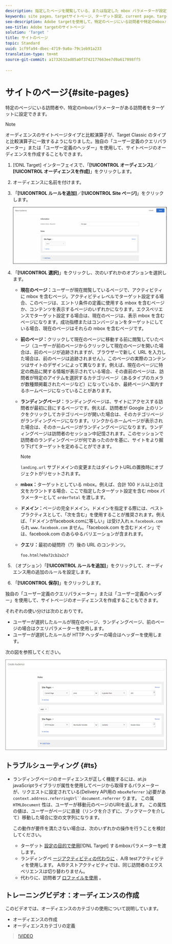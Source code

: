 ```yaml
---
description: 指定したページを閲覧している、または指定した mbox パラメーターが設定されている訪問者をターゲットにします。
keywords: site pages、targetサイトページ、ターゲット設定、current page、target現在のページ、前のページ、target前のページ、ランディングページ、targetランディングページ、mbox、ターゲットmbox
seo-description: Adobe targetを使用して、特定のページにいる訪問者や特定のmboxパラメーターがある訪問者をターゲットに設定できます。
seo-title: Adobe targetのサイトページ
solution: 'Target '
title: サイトのページ
topic: Standard
uuid: 1cf9fa94-dbec-4719-9a0a-79c1eb91a233
translation-type: tm+mt
source-git-commit: a1732632ad85a0f3742177663ee7d9a617098ff5

---
```



# サイトのページ{#site-pages}

特定のページにいる訪問者や、特定のmboxパラメーターがある訪問者をターゲットに設定できます。

>[!NOTE]
>
>オーディエンスのサイトページタイプと比較演算子が、Target Classic のタイプと比較演算子に一致するようになりました。独自の「ユーザー定義のクエリパラメーター」または「ユーザー定義のヘッダー」を使用して、サイトページのオーディエンスを作成することもできます。

1. [!DNL Target] インターフェイスで、「**[!UICONTROL オーディエンス]**／**[!UICONTROL オーディエンスを作成]**」をクリックします。
1. オーディエンスに名前を付けます。
1. 「**[!UICONTROL ルールを追加]**／**[!UICONTROL Site ページ]**」をクリックします。

   ![サイトページオーディエンス](assets/target_site_pages.png)

1. 「**[!UICONTROL 選択]**」をクリックし、次のいずれかのオプションを選択します。

   * **現在のページ：**&#x200B;ユーザーが現在閲覧しているページで、アクティビティに mbox を含むページ。アクティビティレベルでターゲット設定する場合、このページは、エントリ条件の定義に使用する mbox を含むページか、コンテンツを表示するページのいずれかになります。エクスペリエンスでターゲット設定する場合は、現在のページは、表示 mbox を含むページになります。成功指標またはコンバージョンをターゲットにしている場合、現在のページはそれらの mbox を含むページです。
   * **前のページ：**&#x200B;クリックして現在のページに移動する前に閲覧していたページ（ユーザーが前のページからクリックして現在のページを開いた場合は、前のページが追跡されますが、ブラウザーで新しく URL を入力した場合は、前のページは追跡されません）。このページの実際のコンテンツはサイトのデザインによって異なります。例えば、現在のページに特定の商品に関する情報が表示されている場合、その直前のページは、訪問者が特定のアイテムを選択するカテゴリページ（あるタイプのカメラが数種類掲載されたページなど）になっているか、最終ページへ案内するホームページになっていることがあります。
   * **ランディングページ：**&#x200B;ランディングページは、サイトにアクセスする訪問者が最初に目にするページです。例えば、訪問者が Google 上のリンクをクリックしてカテゴリページが開いた場合は、そのカテゴリページがランディングページになります。リンクからホームページが表示された場合は、そのホームページがランディングページになります。ランディングページは訪問者のセッション中記憶されます。このセッションで訪問者のランディングページが何であったのかを基に、サイトをより掘り下げてターゲットを定めることができます。

      >[!NOTE]
      >
      >`landing.url` サブドメインの変更またはダイレクトURLの置換時にオブジェクトがリセットされます。

   * **mbox：**&#x200B;ターゲットとしている mbox。例えば、合計 100 ドル以上の注文をカウントする場合、ここで指定したターゲット設定を含む mbox パラメーターとして `orderTotal` を渡します。
   * **ドメイン：**&#x200B;ページの完全ドメイン。ドメインを指定する際には、ベストプラクティスとして、「次を含む」を使用することが推奨されます。例えば、「ドメインがfacebook.comに等しい」は受け入れ `m.facebook.com` られ `www.facebook.com` ません。「facebook.com を含むドメイン」では、facebook.com のあらゆるバリエーションが含まれます。
   * **クエリ：**&#x200B;最初の疑問符（?）後の URL のコンテンツ。

      `foo.html?e0a72cb2a2c7`

1. （オプション）「**[!UICONTROL ルールを追加]**」をクリックして、オーディエンス用の追加のルールを設定します。
1. 「**[!UICONTROL 保存]**」をクリックします。

独自の「ユーザー定義のクエリパラメーター」または「ユーザー定義のヘッダー」を使用して、サイトページのオーディエンスを作成することもできます。

それぞれの使い分けは次のとおりです。

* ユーザーが選択したルールが現在のページ、ランディングページ、前のページの場合はクエリパラメーターを使用します。
* ユーザーが選択したルールが HTTP ヘッダーの場合はヘッダーを使用します。

次の図を参照してください。

![](assets/site_pages.png)

## トラブルシューティング {#ts}

* ランディングページのオーディエンスが正しく機能するには、at.js javaScriptライブラリが属性を使用してページから取得するパラメーターが、リクエストに設定されている(Delivery API用の `mboxReferrer` )必要があ `context.address.referringUrl``document.referrer` ります。 この属 `HTMLDocument` 性は、ユーザーが移動元のページのURIを返します。 この属性の値は、ユーザーがページに直接（リンクを介さずに、ブックマークを介して）移動した場合に空の文字列になります。

   この動作が要件を満たさない場合は、次のいずれかの操作を行うことを検討してください。

   * ターゲット [設定の目的で使用](/help/c-implementing-target/c-implementing-target-for-client-side-web/t-mbox-download/c-understanding-global-mbox/pass-parameters-to-global-mbox.md)[!DNL Target] するmboxパラメーターを渡します。
   * ランディングペ [ージアクティビティの代わりに](/help/c-activities/t-test-ab/test-ab.md) 、A/B testアクティビティを使用します。 A/Bテストアクティビティでは、同じ訪問者のエクスペリエンスは切り替わりません。
   * 代わりに、訪問者プ [ロファイルを使用](/help/c-target/c-audiences/c-target-rules/visitor-profile.md) 。

## トレーニングビデオ：オーディエンスの作成

このビデオでは、オーディエンスのカテゴリの使用について説明しています。

* オーディエンスの作成
* オーディエンスカテゴリの定義

>[!VIDEO](https://video.tv.adobe.com/v/17392?captions=jpn)
